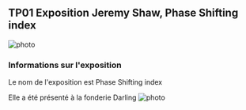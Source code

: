 ## TP01 Exposition Jeremy Shaw, Phase Shifting index ##

![photo](médias/Affiche-Presentation.png)

### Informations sur l'exposition ###

Le nom de l'exposition est Phase Shifting index

Elle a été présenté à la fonderie Darling
![photo](médias/Devant-edifice.png)


